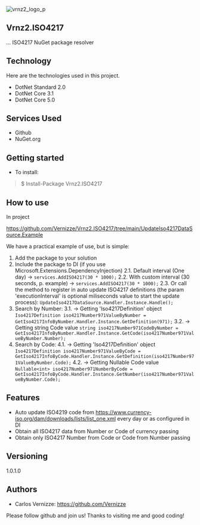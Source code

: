 ![vrnz2_logo_p](https://user-images.githubusercontent.com/18154661/112667675-53338780-8e3c-11eb-93d2-0fd0f57e35ce.jpg)

## Vrnz2.ISO4217

... ISO4217 NuGet package resolver


## Technology 

Here are the technologies used in this project.

* DotNet Standard 2.0
* DotNet Core 3.1
* DotNet Core 5.0


## Services Used

* Github
* NuGet.org


## Getting started

* To install:
>    $ Install-Package Vrnz2.ISO4217

## How to use

In project 

https://github.com/Vernizze/Vrnz2.ISO4217/tree/main/UpdateIso4217DataSource.Example

We have a practical example of use, but is simple:

1. Add the package to your solution
2. Include the package to DI (if you use Microsoft.Extensions.DependencyInjection)
2.1. Default interval (One day) -> ```services.AddISO4217(30 * 1000);```
2.2. With custom interval (30 seconds, p. example) -> ```services.AddISO4217(30 * 1000);```
2.3. Or call the method to register in auto update ISO4217 definitions (the param 'executionInterval' is optional miliseconds value to start the update process): 
```UpdateIso4217DataSource.Handler.Instance.Handle();```
3. Search by Number:
3.1. -> Getting 'Iso4217Definition' object
```Iso4217Definition iso4217Number971ValueByNumber = GetIso4217InfoByNumber.Handler.Instance.GetDefinition(971);```
3.2. -> Getting string Code value
```string iso4217Number971CodeByNumber = GetIso4217InfoByNumber.Handler.Instance.GetCode(iso4217Number971ValueByNumber.Number);```
4. Search by Code:
4.1. -> Getting 'Iso4217Definition' object
```Iso4217Definition iso4217Number971ValueByCode = GetIso4217InfoByCode.Handler.Instance.GetDefinition(iso4217Number971ValueByNumber.Code);```
4.2. -> Getting Nullable<int> Code value
```Nullable<int> iso4217Number971NumberByCode = GetIso4217InfoByCode.Handler.Instance.GetNumber(iso4217Number971ValueByNumber.Code);```


## Features

  - Auto update ISO4219 code from https://www.currency-iso.org/dam/downloads/lists/list_one.xml every day or as configured in DI
  - Obtain all ISO4217 data from Number or Code of currency passing
  - Obtain only ISO4217 Number from Code or Code from Number passing


## Versioning

1.0.1.0


## Authors

* Carlos Vernizze: https://github.com/Vernizze


Please follow github and join us!
Thanks to visiting me and good coding!
